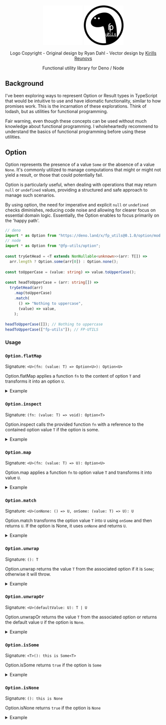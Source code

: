 <p align="center">
  <img src="/assets/dark.png#gh-dark-mode-only">
  <img src="/assets/light.png#gh-light-mode-only">
</p>

<p align="center">Logo Copyright - Original design by Ryan Dahl - Vector design by <a href="https://github.com/Kirlovon/deno-logo">Kirills Reunovs</a></p>

<p align="center">Functional utility library for Deno / Node</p>

## Background

I've been exploring ways to represent Option or Result types in TypeScript that
would be intuitive to use and have idiomatic functionality, similar to how
promises work. This is the incarnation of these explorations. Think of lodash,
but as utilities for functional programming.

Fair warning, even though these concepts can be used without much knowledge
about functional programming. I wholeheartedly recommend to understand the
basics of functional programming before using these utilities.

## Option

Option represents the presence of a value `Some` or the absence of a value
`None`. It's commonly utilized to manage computations that might or might not
yield a result, or those that could potentially fail.

Option is particularly useful, when dealing with operations that may return
`null` or `undefined` values, providing a structured and safe approach to manage
such scenarios.

By using option, the need for imperative and explicit `null` or `undefined`
checks diminishes, reducing code noise and allowing for clearer focus on
essential domain logic. Essentially, the Option enables to focus primarily on
the 'happy path'.

```ts
// deno
import * as Option from "https://deno.land/x/fp_utils@0.1.0/option/mod.ts";
// node
import * as Option from "@fp-utils/option";

const tryGetHead = <T extends NonNullable<unknown>>(arr: T[]) =>
  arr.length ? Option.some(arr[0]) : Option.none();

const toUpperCase = (value: string) => value.toUpperCase();

const headToUpperCase = (arr: string[]) =>
  tryGetHead(arr)
    .map(toUpperCase)
    .match(
      () => "Nothing to uppercase",
      (value) => value,
    );

headToUpperCase([]); // Nothing to uppercase
headToUpperCase(["fp-utils"]); // FP-UTILS
```

### Usage

### `Option.flatMap`

Signature: `<U>(fn: (value: T) => Option<U>): Option<U>`

Option.flatMap applies a function `fn` to the content of option `T` and transforms
it into an option `U`.

<details>
  <summary>Example</summary>

```ts
type TryParse = (input: string) => Option.None | Option.Some<number>;

const tryParse: TryParse = (input: string) => {
  const value = parseInt(input);
  return isNaN(value) ? Option.none() : Option.some(value);
};

Option.none()
  .flatMap(tryParse); // Impossible state

Option.some("42")
  .flatMap(tryParse); // Evaluates to Some 42

Option.some("Forty-two")
  .flatMap(tryParse); // Evaluates to None
```

</details>

### `Option.inspect`

Signature: `(fn: (value: T) => void): Option<T>`

Option.inspect calls the provided function `fn` with a reference to the
contained option value `T` if the option is some.

<details>
  <summary>Example</summary>

```ts
Option.none()
  .inspect((x) => console.log(x * 2)); // Prints nothing

Option.some(42)
  .inspect((x) => console.log(x * 2)); // Prints 84
```

</details>

### `Option.map`

Signature: `<U>(fn: (value: T) => U): Option<U>`

Option.map applies a function `fn` to option value `T` and transforms it into
value `U`.

<details>
  <summary>Example</summary>

```ts
Option.none()
  .map((x) => x * 2); // Evaluates to None

Option.some(42)
  .map((x) => x * 2); // Evaluates to Some 84
```

</details>

### `Option.match`

Signature: `<U>(onNone: () => U, onSome: (value: T) => U): U`

Option.match transforms the option value `T` into `U` using `onSome` and then
returns `U`. If the option is None, it uses `onNone` and returns `U`.

<details>
  <summary>Example</summary>

```ts
Option.none()
  .match(() => 99, (x) => x * 2); // Evaluates to 99

Option.some(42)
  .match(() => 99, (x) => x * 2); // Evaluates to 84
```

</details>

### `Option.unwrap`

Signature: `(): T`

Option.unwrap returns the value `T` from the associated option if it is `Some`;
otherwise it will throw.

<details>
  <summary>Example</summary>

```ts
Option.some(42).unwrap(); // Evaluates to 42

Option.none().unwrap(); // ! Throws an exception
```

</details>

### `Option.unwrapOr`

Signature: `<U>(defaultValue: U): T | U`

Option.unwrapOr returns the value `T` from the associated option or returns the
default value `U` if the option is `None`.

<details>
  <summary>Example</summary>

```ts
Option.some(42).unwrapOr(99); // Evaluates to 42

Option.none().unwrapOr(99); // Evaluates to 99
```

</details>

### `Option.isSome`

Signature: `<T>(): this is Some<T>`

Option.isSome returns `true` if the option is `Some`

<details>
  <summary>Example</summary>

```ts
Option.none().isSome(); // Evaluates to false

Option.some(42).isSome(); // Evaluates to true
```

</details>

### `Option.isNone`

Signature: `(): this is None`

Option.isNone returns `true` if the option is `None`

<details>
  <summary>Example</summary>

```ts
Option.none().isNone(); // Evaluates to true

Option.some(42).isNone(); // Evaluates to false
```

</details>
